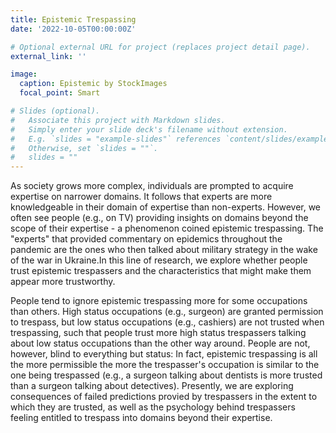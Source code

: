 ```yaml
---
title: Epistemic Trespassing
date: '2022-10-05T00:00:00Z'

# Optional external URL for project (replaces project detail page).
external_link: ''

image:
  caption: Epistemic by StockImages
  focal_point: Smart

# Slides (optional).
#   Associate this project with Markdown slides.
#   Simply enter your slide deck's filename without extension.
#   E.g. `slides = "example-slides"` references `content/slides/example-slides.md`.
#   Otherwise, set `slides = ""`.
#   slides = ""
---
```


As society grows more complex, individuals are prompted to acquire expertise on narrower domains. It follows that experts are more knowledgeable in their domain of expertise than non-experts. However, we often see people (e.g., on TV) providing insights on domains beyond the scope of their expertise - a phenomenon coined epistemic trespassing. The "experts" that provided commentary on epidemics throughout the pandemic are the ones who then talked about military strategy in the wake of the war in Ukraine.In this line of research, we explore whether people trust epistemic trespassers and the characteristics that might make them appear more trustworthy.

People tend to ignore epistemic trespassing more for some occupations than others. High status occupations (e.g., surgeon) are granted permission to trespass, but low status occupations (e.g., cashiers) are not trusted when trespassing, such that people trust more high status trespassers talking about low status occupations than the other way around. People are not, however, blind to everything but status: In fact, epistemic trespassing is all the more permissible the more the trespasser's occupation is similar to the one being trespassed (e.g., a surgeon talking about dentists is more trusted than a surgeon talking about detectives). Presently, we are exploring consequences of failed predictions provied by trespassers in the extent to which they are trusted, as well as the psychology behind trespassers feeling entitled to trespass into domains beyond their expertise.